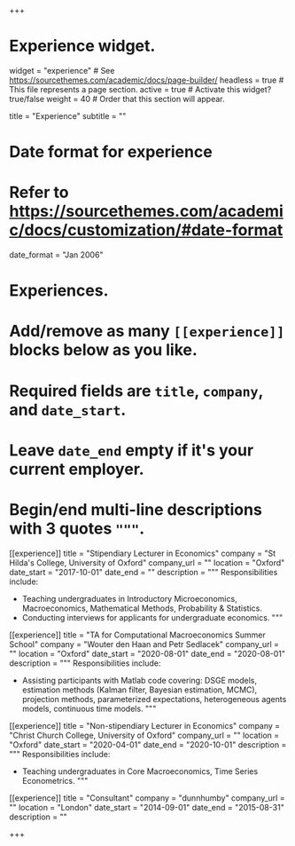 +++
# Experience widget.
widget = "experience"  # See https://sourcethemes.com/academic/docs/page-builder/
headless = true  # This file represents a page section.
active = true  # Activate this widget? true/false
weight = 40  # Order that this section will appear.

title = "Experience"
subtitle = ""

# Date format for experience
#   Refer to https://sourcethemes.com/academic/docs/customization/#date-format
date_format = "Jan 2006"

# Experiences.
#   Add/remove as many `[[experience]]` blocks below as you like.
#   Required fields are `title`, `company`, and `date_start`.
#   Leave `date_end` empty if it's your current employer.
#   Begin/end multi-line descriptions with 3 quotes `"""`.
[[experience]]
  title = "Stipendiary Lecturer in Economics"
  company = "St Hilda's College, University of Oxford"
  company_url = ""
  location = "Oxford"
  date_start = "2017-10-01"
  date_end = ""
  description = """
  Responsibilities include:
  
  * Teaching undergraduates in Introductory Microeconomics, Macroeconomics, Mathematical Methods, Probability & Statistics.
  * Conducting interviews for applicants for undergraduate economics.
  """

[[experience]]
  title = "TA for Computational Macroeconomics Summer School"
  company = "Wouter den Haan and Petr Sedlacek"
  company_url = ""
  location = "Oxford"
  date_start = "2020-08-01"
  date_end = "2020-08-01"
  description = """
  Responsibilities include:
  
  * Assisting participants with Matlab code covering: DSGE models, estimation methods (Kalman filter, Bayesian estimation, MCMC), projection methods, parameterized expectations, heterogeneous agents models, continuous time models.
  """

[[experience]]
  title = "Non-stipendiary Lecturer in Economics"
  company = "Christ Church College, University of Oxford"
  company_url = ""
  location = "Oxford"
  date_start = "2020-04-01"
  date_end = "2020-10-01"
  description = """
  Responsibilities include:
  
  * Teaching undergraduates in Core Macroeconomics, Time Series Econometrics.
  """

[[experience]]
  title = "Consultant"
  company = "dunnhumby"
  company_url = ""
  location = "London"
  date_start = "2014-09-01"
  date_end = "2015-08-31"
  description = ""

+++
